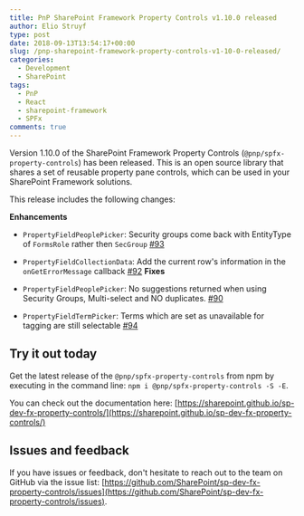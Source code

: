 ```yaml
---
title: PnP SharePoint Framework Property Controls v1.10.0 released
author: Elio Struyf
type: post
date: 2018-09-13T13:54:17+00:00
slug: /pnp-sharepoint-framework-property-controls-v1-10-0-released/
categories:
  - Development
  - SharePoint
tags:
  - PnP
  - React
  - sharepoint-framework
  - SPFx
comments: true
---
```


Version 1.10.0 of the SharePoint Framework Property Controls (`@pnp/spfx-property-controls`) has been released. This is an open source library that shares a set of reusable property pane controls, which can be used in your SharePoint Framework solutions.

This release includes the following changes:

**Enhancements**

*   `PropertyFieldPeoplePicker`: Security groups come back with EntityType of `FormsRole` rather then `SecGroup` [#93](https://github.com/SharePoint/sp-dev-fx-property-controls/issues/93)
*   `PropertyFieldCollectionData`: Add the current row's information in the `onGetErrorMessage` callback [#92](https://github.com/SharePoint/sp-dev-fx-property-controls/issues/92)
**Fixes**

*   `PropertyFieldPeoplePicker`: No suggestions returned when using Security Groups, Multi-select and NO duplicates. [#90](https://github.com/SharePoint/sp-dev-fx-property-controls/issues/90)
*   `PropertyFieldTermPicker`: Terms which are set as unavailable for tagging are still selectable [#94](https://github.com/SharePoint/sp-dev-fx-property-controls/issues/94)

## Try it out today

Get the latest release of the `@pnp/spfx-property-controls` from npm by executing in the command line: `npm i @pnp/spfx-property-controls -S -E`.

You can check out the documentation here: [https://sharepoint.github.io/sp-dev-fx-property-controls/](https://sharepoint.github.io/sp-dev-fx-property-controls/)

## Issues and feedback

If you have issues or feedback, don't hesitate to reach out to the team on GitHub via the issue list: [https://github.com/SharePoint/sp-dev-fx-property-controls/issues](https://github.com/SharePoint/sp-dev-fx-property-controls/issues).